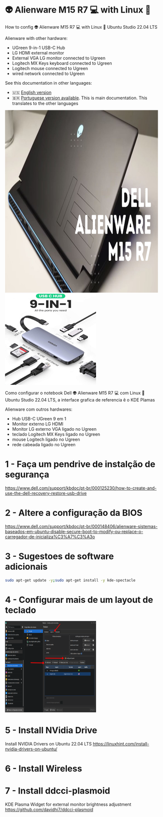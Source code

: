 # :alien: Alienware M15 R7 :computer: with Linux :penguin:
How to config :alien: Alienware M15 R7 :computer: with Linux :penguin: Ubuntu Studio 22.04 LTS 

Alienware with other hardware:
* UGreen 9-in-1 USB-C Hub
* LG HDMI external monitor
* External VGA LG monitor connected to Ugreen
* Logitech MX Keys keyboard connected to Ugreen
* Logitech mouse connected to Ugreen
* wired network connected to Ugreen

See this documentation in other languages:
- :us: [English version](README_en.md)
- :brazil: [Portuguese version available](README.md). This is main documentation. This translates to the other languages

<img src="assets/dell-alienware-m15-r7.jpg" width=600 height=600 alt="Notebook Dell AlienWare M15 R7">

<img src="assets/ugreen_hub_usb-c-9in1.jpg" width=300 height=300 alt="Hub USB-C 9in1">

Como configurar o notebook Dell :alien: Alienware M15 R7 :computer: com Linux :penguin: Ubuntu Studio 22.04 LTS, a interface grafica de referencia ẽ o KDE Plamas

Alienware com outros hardwares:
* Hub USB-C UGreen 9 em 1
* Monitor externo LG HDMI
* Monitor LG externo VGA ligado no Ugreen
* teclado Logitech MX Keys ligado no Ugreen
* mouse Logitech ligado no Ugreen
* rede cabeada ligado no Ugreen


# 1 - Faça um pendrive de instalção de segurança
https://www.dell.com/support/kbdoc/pt-br/000125230/how-to-create-and-use-the-dell-recovery-restore-usb-drive

# 2 - Altere a configuração da BIOS 
https://www.dell.com/support/kbdoc/pt-br/000148406/alienware-sistemas-baseados-em-ubuntu-disable-secure-boot-to-modify-ou-replace-o-carregador-de-inicializa%C3%A7%C3%A3o

# 3 - Sugestoes de software adicionais
```bash
sudo apt-get update -y;sudo apt-get install -y kde-spectacle
```
# 4 - Configurar mais de um layout de teclado 

<img src="assets/teclado.png" width=300 height=300 alt="layout keyboard kde plasma">

# 5 - Install NVidia Drive
Install NVIDIA Drivers on Ubuntu 22.04 LTS
https://linuxhint.com/install-nvidia-drivers-on-ubuntu/

# 6 - Install Wireless

# 7 - Install ddcci-plasmoid
KDE Plasma Widget for external monitor brightness adjustment
https://github.com/davidhi7/ddcci-plasmoid


